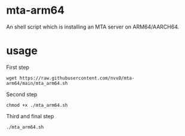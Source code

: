 # mta-arm64
An shell script which is installing an MTA server on ARM64/AARCH64.
# usage
First step
```
wget https://raw.githubusercontent.com/nvx0/mta-arm64/main/mta_arm64.sh
```
Second step
```
chmod +x ./mta_arm64.sh
```
Third and final step
```
./mta_arm64.sh
```
